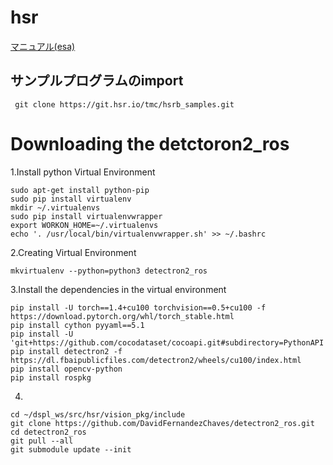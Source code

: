 # hsr

[マニュアル(esa)](https://demulab.esa.io/posts/235)
## サンプルプログラムのimport
```
 git clone https://git.hsr.io/tmc/hsrb_samples.git
```


# Downloading the detctoron2_ros
1.Install python Virtual Environment
```
sudo apt-get install python-pip
sudo pip install virtualenv
mkdir ~/.virtualenvs
sudo pip install virtualenvwrapper
export WORKON_HOME=~/.virtualenvs
echo '. /usr/local/bin/virtualenvwrapper.sh' >> ~/.bashrc 
```
2.Creating Virtual Environment
```
mkvirtualenv --python=python3 detectron2_ros
```
3.Install the dependencies in the virtual environment
```
pip install -U torch==1.4+cu100 torchvision==0.5+cu100 -f https://download.pytorch.org/whl/torch_stable.html
pip install cython pyyaml==5.1
pip install -U 'git+https://github.com/cocodataset/cocoapi.git#subdirectory=PythonAPI'
pip install detectron2 -f https://dl.fbaipublicfiles.com/detectron2/wheels/cu100/index.html
pip install opencv-python
pip install rospkg

```
4.
```
cd ~/dspl_ws/src/hsr/vision_pkg/include
git clone https://github.com/DavidFernandezChaves/detectron2_ros.git
cd detectron2_ros
git pull --all
git submodule update --init
```

